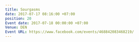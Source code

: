 ```yaml
---
title: Sourgasms
date: 2017-07-17 08:16:00 +07:00
position: 20
Event date: 2017-07-18 00:00:00 +07:00
Venue: DEN
Event URL: https://www.facebook.com/events/468842083468219/
---
```


